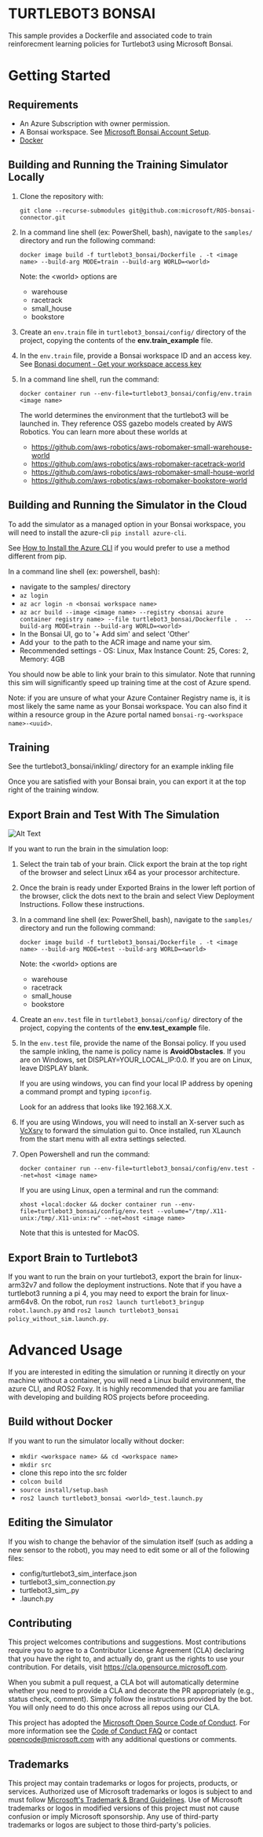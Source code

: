 # TURTLEBOT3 BONSAI
This sample provides a Dockerfile and associated code to train reinforecment learning policies for Turtlebot3 using Microsoft Bonsai.

# Getting Started
## Requirements
* An Azure Subscription with owner permission.
* A Bonsai workspace. See [Microsoft Bonsai Account Setup](https://docs.microsoft.com/en-us/bonsai/guides/account-setup).
* [Docker](https://docs.docker.com/get-docker/)

## Building and Running the Training Simulator Locally

1. Clone the repository with:

     `git clone --recurse-submodules git@github.com:microsoft/ROS-bonsai-connector.git`

2. In a command line shell (ex: PowerShell, bash), navigate to the `samples/` directory and run the following command:

    `docker image build -f turtlebot3_bonsai/Dockerfile . -t <image name> --build-arg MODE=train --build-arg WORLD=<world>`

    Note: the \<world\> options are
    * warehouse
    * racetrack
    * small_house
    * bookstore

2. Create an `env.train` file in `turtlebot3_bonsai/config/` directory of the project, copying the contents of the **env.train_example** file.
3. In the `env.train` file, provide a Bonsai workspace ID and an access key. See [Bonasi document - Get your workspace access key](https://docs.microsoft.com/en-us/bonsai/cookbook/get-access-key)
4. In a command line shell, run the command:

    `docker container run --env-file=turtlebot3_bonsai/config/env.train <image name>`

    The world determines the environment that the turtlebot3 will be launched in. They reference OSS gazebo models created by AWS Robotics. You can learn more about these worlds at

    * https://github.com/aws-robotics/aws-robomaker-small-warehouse-world
    * https://github.com/aws-robotics/aws-robomaker-racetrack-world
    * https://github.com/aws-robotics/aws-robomaker-small-house-world
    * https://github.com/aws-robotics/aws-robomaker-bookstore-world

## Building and Running the Simulator in the Cloud
To add the simulator as a managed option in your Bonsai workspace, you will need to install the azure-cli `pip install azure-cli`.

See [How to Install the Azure CLI](https://docs.microsoft.com/en-us/cli/azure/install-azure-cli) if you would prefer to use a method different from pip.

In a command line shell (ex: powershell, bash):

* navigate to the samples/ directory
* `az login`
* `az acr login -n <bonsai workspace name>`
* `az acr build --image <image name> --registry <bonsai azure container registry name> --file turtlebot3_bonsai/Dockerfile .  --build-arg MODE=train --build-arg WORLD=<world>`
* In the Bonsai UI, go to '+ Add sim' and select 'Other'
* Add your <image name> to the path to the ACR image and name your sim.
* Recommended settings - OS: Linux, Max Instance Count: 25, Cores: 2, Memory: 4GB

You should now be able to link your brain to this simulator. Note that running this sim will significantly speed up training time at the cost of Azure spend.

Note: if you are unsure of what your Azure Container Registry name is, it is most likely the same name as your Bonsai workspace. You can also find it within a resource group in the Azure portal named `bonsai-rg-<workspace name>-<uuid>`.

## Training
See the turtlebot3_bonsai/inkling/ directory for an example inkling file

Once you are satisfied with your Bonsai brain, you can export it at the top right of the training window.

## Export Brain and Test With The Simulation

![Alt Text](./images/policy_in_the_loop.gif)

If you want to run the brain in the simulation loop:

1. Select the train tab of your brain. Click export the brain at the top right of the browser and select Linux x64 as your processor architecture.
2. Once the brain is ready under Exported Brains in the lower left portion of the browser, click the dots next to the brain and select View Deployment Instructions. Follow these instructions.
3. In a command line shell (ex: PowerShell, bash), navigate to the `samples/` directory and run the following command:

    `docker image build -f turtlebot3_bonsai/Dockerfile . -t <image name> --build-arg MODE=test --build-arg WORLD=<world>`

    Note: the \<world\> options are
    * warehouse
    * racetrack
    * small_house
    * bookstore

4. Create an `env.test` file in `turtlebot3_bonsai/config/` directory of the project, copying the contents of the **env.test_example** file.
5. In the `env.test` file, provide the name of the Bonsai policy. If you used the sample inkling, the name is policy name is **AvoidObstacles**. If you are on Windows, set DISPLAY=YOUR_LOCAL_IP:0.0. If you are on Linux, leave DISPLAY blank.

   If you are using windows, you can find your local IP address by opening a command prompt and typing `ipconfig`.

   Look for an address that looks like 192.168.X.X.

6. If you are using Windows, you will need to install an X-server such as [VcXsrv](https://sourceforge.net/projects/vcxsrv/) to forward the simulation gui to. Once installed, run XLaunch from the start menu with all extra settings selected.
7. Open Powershell and run the command:

    `docker container run --env-file=turtlebot3_bonsai/config/env.test --net=host <image name>`

   If you are using Linux, open a terminal and run the command:

    `xhost +local:docker && docker container run --env-file=turtlebot3_bonsai/config/env.test --volume="/tmp/.X11-unix:/tmp/.X11-unix:rw" --net=host <image name>`

    Note that this is untested for MacOS.

## Export Brain to Turtlebot3
If you want to run the brain on your turtlebot3, export the brain for linux-arm32v7 and follow the deployment instructions. Note that if you have a turtlebot3 running a pi 4, you may need to export the brain for linux-arm64v8. On the robot, run `ros2 launch turtlebot3_bringup robot.launch.py` and `ros2 launch turtlebot3_bonsai policy_without_sim.launch.py`.

# Advanced Usage
If you are interested in editing the simulation or running it directly on your machine without a container, you will need a Linux build environment, the azure CLI, and ROS2 Foxy. It is highly recommended that you are familiar with developing and building ROS projects before proceeding.

## Build without Docker

If you want to run the simulator locally without docker:
* `mkdir <workspace name> && cd <workspace name>`
* `mkdir src`
* clone this repo into the src folder
* `colcon build`
* `source install/setup.bash`
* `ros2 launch turtlebot3_bonsai <world>_test.launch.py`

## Editing the Simulator

If you wish to change the behavior of the simulation itself (such as adding a new sensor to the robot), you may need to edit some or all of the following files:
* config/turtlebot3_sim_interface.json
* turtlebot3_sim_connection.py
* turtlebot3_sim_.py
* <world>.launch.py

## Contributing

This project welcomes contributions and suggestions.  Most contributions require you to agree to a
Contributor License Agreement (CLA) declaring that you have the right to, and actually do, grant us
the rights to use your contribution. For details, visit https://cla.opensource.microsoft.com.

When you submit a pull request, a CLA bot will automatically determine whether you need to provide
a CLA and decorate the PR appropriately (e.g., status check, comment). Simply follow the instructions
provided by the bot. You will only need to do this once across all repos using our CLA.

This project has adopted the [Microsoft Open Source Code of Conduct](https://opensource.microsoft.com/codeofconduct/).
For more information see the [Code of Conduct FAQ](https://opensource.microsoft.com/codeofconduct/faq/) or
contact [opencode@microsoft.com](mailto:opencode@microsoft.com) with any additional questions or comments.

## Trademarks

This project may contain trademarks or logos for projects, products, or services. Authorized use of Microsoft
trademarks or logos is subject to and must follow
[Microsoft's Trademark & Brand Guidelines](https://www.microsoft.com/en-us/legal/intellectualproperty/trademarks/usage/general).
Use of Microsoft trademarks or logos in modified versions of this project must not cause confusion or imply Microsoft sponsorship.
Any use of third-party trademarks or logos are subject to those third-party's policies.
